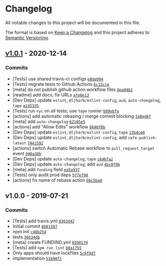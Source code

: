 # Changelog

All notable changes to this project will be documented in this file.

The format is based on [Keep a Changelog](https://keepachangelog.com/en/1.0.0/)
and this project adheres to [Semantic Versioning](https://semver.org/spec/v2.0.0.html).

## [v1.0.1](https://github.com/inspect-js/has-strict-mode/compare/v1.0.0...v1.0.1) - 2020-12-14

### Commits

- [Tests] use shared travis-ci configs [`e0de094`](https://github.com/inspect-js/has-strict-mode/commit/e0de094c624f57607970cf46e845f0580ddec02f)
- [Tests] migrate tests to Github Actions [`6c13cce`](https://github.com/inspect-js/has-strict-mode/commit/6c13cce6c5fae47dd48d2ed85cee7b945b183ddd)
- [meta] do not publish github action workflow files [`8ea04b2`](https://github.com/inspect-js/has-strict-mode/commit/8ea04b277ade7da03b63915043c9fdaf37f0499a)
- [readme] add docs; fix URLs [`afe0e13`](https://github.com/inspect-js/has-strict-mode/commit/afe0e13a629abe3cdfa57dfd1a537eb53f99c293)
- [Dev Deps] update `eslint`, `@ljharb/eslint-config`, `aud`, `auto-changelog`, `tape` [`a145335`](https://github.com/inspect-js/has-strict-mode/commit/a145335dc58f8e1456ebde51082a5e6f855f53ca)
- [Tests] run `nyc` on all tests; use `tape` runner [`b89ebfe`](https://github.com/inspect-js/has-strict-mode/commit/b89ebfef720f944b2f9b5206e8f92237456980d3)
- [actions] add automatic rebasing / merge commit blocking [`3a0ed6f`](https://github.com/inspect-js/has-strict-mode/commit/3a0ed6f46c5cf4adb00b1c6f9bd77d76a98723e0)
- [meta] add `auto-changelog` [`62105e5`](https://github.com/inspect-js/has-strict-mode/commit/62105e5a65e17b05a14f8744e4e8aa26f91a201f)
- [actions] add "Allow Edits" workflow [`8646f0b`](https://github.com/inspect-js/has-strict-mode/commit/8646f0b3745dacef8c60675a13cd264b0a3b0217)
- [Dev Deps] update `eslint`, `@ljharb/eslint-config`, `tape` [`13b4ce0`](https://github.com/inspect-js/has-strict-mode/commit/13b4ce02c782f23a0de1b51346f4cc88f98ed002)
- [Dev Deps] update `eslint`, `@ljharb/eslint-config`; add `safe-publish-latest` [`7441592`](https://github.com/inspect-js/has-strict-mode/commit/7441592eb3a9195d7b61b05e3e602aa16ffa27f5)
- [actions] switch Automatic Rebase workflow to `pull_request_target` event [`940a38b`](https://github.com/inspect-js/has-strict-mode/commit/940a38bfbc1ebed78cf4a126c3592eeaae592194)
- [Dev Deps] update `auto-changelog`, `tape` [`c646fa2`](https://github.com/inspect-js/has-strict-mode/commit/c646fa2fa3418c19bccd11dd59d91b97aeaba530)
- [Dev Deps] update `auto-changelog`; add `aud` [`4bc0f9b`](https://github.com/inspect-js/has-strict-mode/commit/4bc0f9b38ed687775cbb00c2a436ff8d3de9c4ba)
- [meta] add `funding` field [`ea5a937`](https://github.com/inspect-js/has-strict-mode/commit/ea5a9379d076c58a734a211454fd5ccdd266ea6a)
- [Tests] only audit prod deps [`5f7e798`](https://github.com/inspect-js/has-strict-mode/commit/5f7e79816b290edfb822e5beec06d79be1c19b00)
- [actions] fix name of rebase action [`60c5ba0`](https://github.com/inspect-js/has-strict-mode/commit/60c5ba0d9e134925f5b431406616718c8952697b)

## v1.0.0 - 2019-07-21

### Commits

- [Tests] add travis.yml [`8363d42`](https://github.com/inspect-js/has-strict-mode/commit/8363d426183879e3e88ac1b01c946cff6891ec82)
- Initial commit [`8681587`](https://github.com/inspect-js/has-strict-mode/commit/8681587f63d77de8d16cf4557abfcaa951e2044e)
- npm init [`c48b254`](https://github.com/inspect-js/has-strict-mode/commit/c48b254c19301affb3c712872de8ad60b6e83fb9)
- tests [`36b34db`](https://github.com/inspect-js/has-strict-mode/commit/36b34db1f8c99d9cfa57eef6f123118cc6b37e4c)
- [meta] create FUNDING.yml [`8208179`](https://github.com/inspect-js/has-strict-mode/commit/8208179f9a68f509890f7b0bb184ecf8774fae34)
- [Tests] add `npm run lint` [`b8a1755`](https://github.com/inspect-js/has-strict-mode/commit/b8a17553b039c0c522025b6698d9ea67dc06729d)
- Only apps should have lockfiles [`5c6f9d7`](https://github.com/inspect-js/has-strict-mode/commit/5c6f9d74a5bc9110aba22c939fa4e229bf338e4d)
- implementation [`51b98f1`](https://github.com/inspect-js/has-strict-mode/commit/51b98f1a103797f901571002a87b8c6c474f7508)
